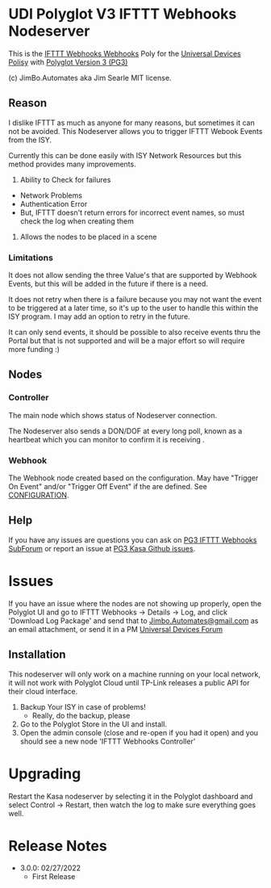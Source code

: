 
# UDI Polyglot V3 IFTTT Webhooks Nodeserver

This is the [IFTTT Webhooks Webhooks](https://ifttt.com/maker_webhooks) Poly for the [Universal Devices Polisy](https://www.universal-devices.com) with [Polyglot Version 3 (PG3)](https://github.com/UniversalDevicesInc/pg3)

(c) JimBo.Automates aka Jim Searle
MIT license.

## Reason

I dislike IFTTT as much as anyone for many reasons, but sometimes it can not be avoided.  This Nodeserver allows you to trigger IFTTT Webook Events from the ISY.

Currently this can be done easily with ISY Network Resources but this method provides many improvements.
1. Ability to Check for failures
  * Network Problems
  * Authentication Error
  * But, IFTTT doesn't return errors for incorrect event names, so must check the log when creating them
1. Allows the nodes to be placed in a scene

### Limitations

It does not allow sending the three Value's that are supported by Webhook Events, but this will be added in the future if there is a need.

It does not retry when there is a failure because you may not want the event to be triggered at a later time, so it's up to the user to handle this within the ISY program.  I may add an option to retry in the future.

It can only send events, it should be possible to also receive events thru the Portal but that is not supported and will be a major effort so will require more funding :)

## Nodes

### Controller

The main node which shows status of Nodeserver connection.

The Nodeserver also sends a DON/DOF at every long poll, known as a heartbeat which you can monitor to confirm it is receiving .

### Webhook

The Webhook node created based on the configuration.  May have "Trigger On Event" and/or "Trigger Off Event" if the are defined.  See [CONFIGURATION](CONFIGURATION.md).

## Help

If you have any issues are questions you can ask on [PG3 IFTTT Webhooks SubForum](https://forum.universal-devices.com/forum/tbd/) or report an issue at [PG3 Kasa Github issues](https://github.com/UniversalDevicesInc-PG3/udi-poly-IFTTT-Webhooks/issues).

# Issues

If you have an issue where the nodes are not showing up properly, open the Polyglot UI and go to IFTTT Webhooks -> Details -> Log, and click 'Download Log Package' and send that to Jimbo.Automates@gmail.com as an email attachment, or send it in a PM [Universal Devices Forum](https://forum.universal-devices.com/messenger)

## Installation

This nodeserver will only work on a machine running on your local network, it will not work with Polyglot Cloud until TP-Link releases a public API for their cloud interface.

1. Backup Your ISY in case of problems!
   * Really, do the backup, please
2. Go to the Polyglot Store in the UI and install.
3. Open the admin console (close and re-open if you had it open) and you should see a new node 'IFTTT Webhooks Controller'

# Upgrading

Restart the Kasa nodeserver by selecting it in the Polyglot dashboard and select Control -> Restart, then watch the log to make sure everything goes well.

# Release Notes
- 3.0.0: 02/27/2022
  - First Release
